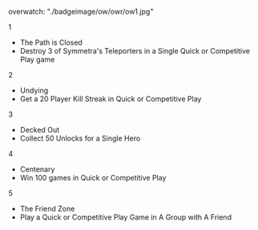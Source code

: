 overwatch:
"./badgeimage/ow/owr/ow1.jpg"

1
- The Path is Closed
- Destroy 3 of Symmetra's Teleporters in a Single Quick or Competitive Play game

2
- Undying
- Get a 20 Player Kill Streak in Quick or Competitive Play

3
- Decked Out
- Collect 50 Unlocks for a Single Hero

4
- Centenary
- Win 100 games in Quick or Competitive Play

5
- The Friend Zone
- Play a Quick or Competitive Play Game in A Group with A Friend

